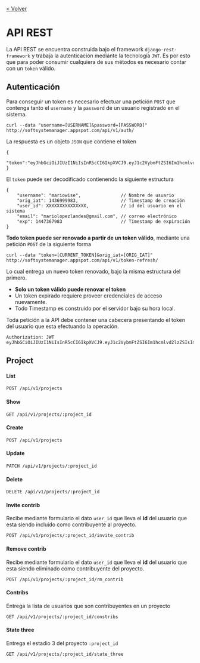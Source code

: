 [< Volver](https://github.com/mariowise/ssmanager/tree/master/mobile)

API REST
=====

La API REST se encuentra construida bajo el framework `django-rest-framework` y trabaja la autenticación mediante la tecnología `JWT`. Es por esto que para poder consumir cualquiera de sus métodos es necesario contar con un `token` válido.

Autenticación
-------

Para conseguir un token es necesario efectuar una petición `POST` que contenga tanto el `username` y la `password` de un usuario registrado en el sistema.

    curl --data "username=[USERNAME]&password=[PASSWORD]" http://softsystemanager.appspot.com/api/v1/auth/

La respuesta es un objeto `JSON` que contiene el token

	{
		"token":"eyJhbGciOiJIUzI1NiIsInR5cCI6IkpXVCJ9.eyJ1c2VybmFtZSI6Im1hcmlvd2lzZSIsIm9yaWdfaWF0IjoxNDM2OTk5OTgzLCJ1c2VyX2lkIjo1NzY5NzIwODIxMTg2NTYwLCJlbWFpbCI6Im1hcmlvbG9wZXpsYW5kZXNAZ21haWwuY29tIiwiZXhwIjoxNDQ3MzY3OTgzfQ.zrTaIHiOIZaUrPv9efX88r3i49FWxql76Qejw_Fj3mM"
	}

El `token` puede ser decodificado contienendo la siguiente estructura

	{
		"username": "mariowise",               // Nombre de usuario
		"orig_iat": 1436999983,                // Timestamp de creación 
		"user_id": XXXXXXXXXXXXXXX,            // id del usuario en el sistema
		"email": "mariolopezlandes@gmail.com", // correo electrónico
		"exp": 1447367983                      // Timestamp de expiración
	}

**Todo token puede ser renovado a partir de un token válido**, mediante una petición `POST` de la siguiente forma

	curl --data "token=[CURRENT_TOKEN]&orig_iat=[ORIG_IAT]" http://softsystemanager.appspot.com/api/v1/token-refresh/

Lo cual entrega un nuevo token renovado, bajo la misma estructura del primero.

* **Solo un token válido puede renovar el token**
* Un token expirado requiere proveer credenciales de acceso nuevamente.
* Todo Timestamp es construido por el servidor bajo su hora local.

Toda petición a la API debe contener una cabecera presentando el token del usuario que esta efectuando la operación. 

	Authorization: JWT eyJhbGCiOiJIUzI1NiIsInR5cCI6IkpXVCJ9.eyJ1c2VybmFtZSI6Im1hcmlvd2lzZSIsIm9yaWdfaWF0IjoxNDM0NTAwMTczLCJ1c2VyX2lkIjo1NzY5NzIwODIxMTg2NTYwLCJlbWFpbCI6Im1hcmlvQHJlcXVpZXMuY2wiLCJleHAiOjE0NDQ4NjgxNzN9.pA824jf2eudn_IaxsD8zT_OoFM2ObdwvY4i3iiRgTas

Project
-------

#### List

	POST /api/v1/projects

#### Show

	GET /api/v1/projects/:project_id

#### Create

	POST /api/v1/projects

#### Update

	PATCH /api/v1/projects/:project_id 

#### Delete

	DELETE /api/v1/projects/:project_id

#### Invite contrib

Recibe mediante formulario el dato `user_id` que lleva el **id** del usuario que esta siendo incluido como contribuyente al proyecto.

	POST /api/v1/projects/:project_id/invite_contrib

#### Remove contrib

Recibe mediante formulario el dato `user_id` que lleva el **id** del usuario que esta siendo eliminado como contribuyente del proyecto.

	POST /api/v1/projects/:project_id/rm_contrib

#### Contribs

Entrega la lista de usuarios que son contribuyentes en un proyecto

	GET /api/v1/projects/:project_id/constribs

#### State three

Entrega el estadio 3 del proyecto `:project_id`

	GET /api/v1/projects/:project_id/state_three



